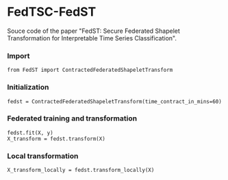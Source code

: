 # FedTSC-FedST
Souce code of the paper "FedST: Secure Federated Shapelet Transformation for Interpretable Time Series Classification". 

### Import
```
from FedST import ContractedFederatedShapeletTransform
```

### Initialization
```
fedst = ContractedFederatedShapeletTransform(time_contract_in_mins=60)
```

### Federated training and transformation
```
fedst.fit(X, y)
X_transform = fedst.transform(X)
```

### Local transformation
```
X_transform_locally = fedst.transform_locally(X)
```

